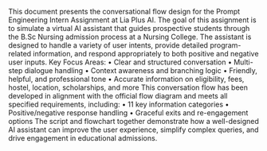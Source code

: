 This document presents the conversational flow design for the Prompt Engineering Intern Assignment at Lia Plus AI.
The goal of this assignment is to simulate a virtual AI assistant that guides prospective students through the B.Sc Nursing admission process at a Nursing College. The assistant is designed to handle a variety of user intents, provide detailed program-related information, and respond appropriately to both positive and negative user inputs.
Key Focus Areas:
•	Clear and structured conversation
•	Multi-step dialogue handling
•	Context awareness and branching logic
•	Friendly, helpful, and professional tone
•	Accurate information on eligibility, fees, hostel, location, scholarships, and more
This conversation flow has been developed in alignment with the official flow diagram and meets all specified requirements, including:
•	11 key information categories
•	Positive/negative response handling
•	Graceful exits and re-engagement options
The script and flowchart together demonstrate how a well-designed AI assistant can improve the user experience, simplify complex queries, and drive engagement in educational admissions.
